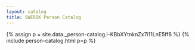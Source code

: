 ```yaml
---
layout: catalog
title: SWERIK Person Catalog
---
```

{% assign p = site.data._person-catalog.i-KBbXYtnknZx7i11LnE5ff8 %}
{% include person-catalog.html p=p %}

